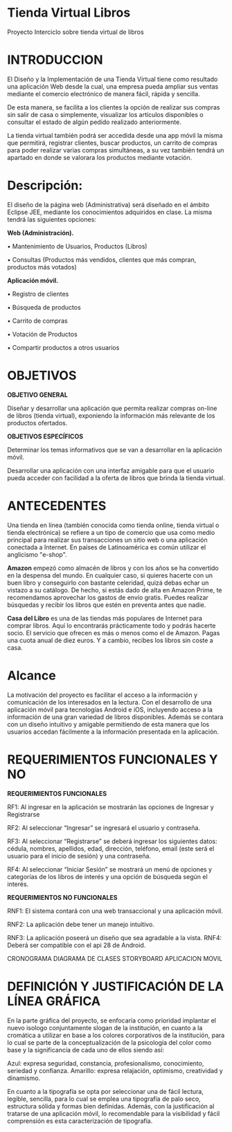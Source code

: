 # Tienda Virtual Libros
Proyecto Interciclo sobre tienda virtual de libros 

# INTRODUCCION

El Diseño y la Implementación de una Tienda Virtual tiene como resultado una aplicación Web desde la cual, una empresa pueda ampliar sus ventas mediante el comercio electrónico de manera fácil, rápida y sencilla.

De esta manera, se facilita a los clientes la opción de realizar sus compras sin salir de casa o simplemente, visualizar los artículos disponibles o consultar el estado de algún pedido realizado anteriormente.

La tienda virtual también podrá ser accedida desde una app móvil la misma que permitirá, registrar clientes, buscar productos, un carrito de compras para poder realizar varias compras simultáneas, a su vez también tendrá un apartado en donde se valorara los productos mediante votación.

# Descripción:

El diseño de la página web (Administrativa) será diseñado en el ámbito Eclipse JEE, mediante los conocimientos adquiridos en clase. La misma tendrá las siguientes opciones:

**Web (Administración).** 

• Mantenimiento de Usuarios, Productos (Libros) 

• Consultas (Productos más vendidos, clientes que más compran, productos más votados)

**Aplicación móvil.**

• Registro de clientes 

• Búsqueda de productos 

• Carrito de compras 

• Votación de Productos 

• Compartir productos a otros usuarios

# OBJETIVOS
**OBJETIVO GENERAL**

Diseñar y desarrollar una aplicación que permita realizar compras on-line de libros (tienda virtual), exponiendo la información más relevante de los productos ofertados.

**OBJETIVOS ESPECÍFICOS**

Determinar los temas informativos que se van a desarrollar en la aplicación móvil.

Desarrollar una aplicación con una interfaz amigable para que el usuario pueda acceder con facilidad a la oferta de libros que brinda la tienda virtual.

# ANTECEDENTES

Una tienda en línea (también conocida como tienda online, tienda virtual o tienda electrónica) se refiere a un tipo de comercio que usa como medio principal para realizar sus transacciones un sitio web o una aplicación conectada a Internet. En países de Latinoamérica es común utilizar el anglicismo "e-shop".

**Amazon** empezó como almacén de libros y con los años se ha convertido en la despensa del mundo. En cualquier caso, si quieres hacerte con un buen libro y conseguirlo con bastante celeridad, quizá debas echar un vistazo a su catálogo. De hecho, si estás dado de alta en Amazon Prime, te recomendamos aprovechar los gastos de envío gratis. Puedes realizar búsquedas y recibir los libros que estén en preventa antes que nadie.

**Casa del Libro** es una de las tiendas más populares de Internet para comprar libros. Aquí lo encontrarás prácticamente todo y podrás hacerte socio. El servicio que ofrecen es más o menos como el de Amazon. Pagas una cuota anual de diez euros. Y a cambio, recibes los libros sin coste a casa.

# Alcance 

La motivación del proyecto es facilitar el acceso a la información y comunicación de los interesados en la lectura. Con el desarrollo de una aplicación móvil para tecnologías Android e iOS, incluyendo acceso a la información de una gran variedad de libros disponibles. Además se contara con un diseño intuitivo y amigable permitiendo de esta manera que los usuarios accedan fácilmente a la información presentada en la aplicación. 


# REQUERIMIENTOS FUNCIONALES Y NO 

**REQUERIMIENTOS FUNCIONALES**

RF1: Al ingresar en la aplicación se mostrarán las opciones de Ingresar y Registrarse

RF2: Al seleccionar “Ingresar” se ingresará el usuario y contraseña. 

RF3: Al seleccionar “Registrarse” se deberá ingresar los siguientes datos: cédula, nombres, apellidos, edad, dirección, teléfono, email (este será el usuario para el inicio de sesión) y una contraseña. 

RF4: Al seleccionar “Iniciar Sesión” se mostrará un menú de opciones y categorías de los libros de interés y una opción de búsqueda según el interés.

**REQUERIMIENTOS NO FUNCIONALES**

RNF1: El sistema contará con una web transaccional y una aplicación móvil. 

RNF2: La aplicación debe tener un manejo intuitivo. 

RNF3: La aplicación poseerá un diseño que sea agradable a la vista. RNF4: Deberá ser compatible con el api 28 de Android.

CRONOGRAMA
DIAGRAMA DE CLASES
STORYBOARD APLICACION MOVIL

# DEFINICIÓN Y JUSTIFICACIÓN DE LA LÍNEA GRÁFICA
En la parte gráfica del proyecto, se enfocaría como prioridad implantar el nuevo isologo conjuntamente slogan de la institución, en cuanto a la cromática a utilizar en base a los colores corporativos de la institución, para lo cual se parte de la conceptualización de la psicología del color como base y la significancia de cada uno de ellos siendo así:

Azul: expresa seguridad, constancia, profesionalismo, conocimiento, seriedad y confianza.
Amarillo: expresa relajación, optimismo, creatividad y dinamismo.

En cuanto a la tipografía se opta por seleccionar una de fácil lectura, legible, sencilla, para lo cual se emplea una tipografía de palo seco, estructura sólida y formas bien definidas. Además, con la justificación al tratarse de una aplicación móvil, lo recomendable para la visibilidad y fácil comprensión es esta caracterización de tipografía.






